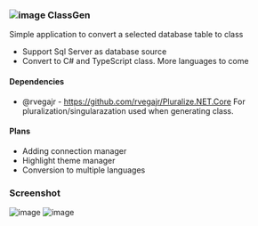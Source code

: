 
### ![image](https://user-images.githubusercontent.com/12003810/182544555-a578d2d4-834d-4a74-a66b-52d03c29ec2f.png) ClassGen

Simple application to convert a selected database table to class

- Support Sql Server as database source
- Convert to C# and TypeScript class. More languages to come

#### Dependencies
- @rvegajr - https://github.com/rvegajr/Pluralize.NET.Core For pluralization/singularazation used when generating class.

#### Plans
- Adding connection manager
- Highlight theme manager
- Conversion to multiple languages

### Screenshot

![image](https://user-images.githubusercontent.com/12003810/182928795-fce00a2f-3558-4084-9c28-bb26ce8bcf53.png)
![image](https://user-images.githubusercontent.com/12003810/182928866-e49d5dfc-bec6-4918-976a-59d7e8e96f76.png)

